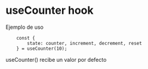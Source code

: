 # useCounter hook

Ejemplo de uso

```
    const {
        state: counter, increment, decrement, reset
    } = useCounter(10);
```

useCounter() recibe un valor por defecto